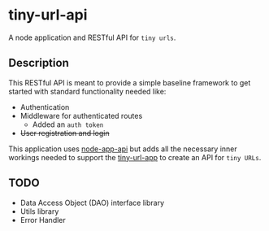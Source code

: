 # tiny-url-api
A node application and RESTful API for `tiny urls`.

## Description
This RESTful API is meant to provide a simple baseline framework to get started with standard functionality needed like:

- Authentication
- Middleware for authenticated routes
  - Added an `auth token`
- ~~User registration and login~~

This application uses [node-app-api](https://github.com/rvansant2/node-app-api) but adds all the necessary inner workings needed to support the [tiny-url-app](https://github.com/rvansant2/tiny-url-ui) to create an API for `tiny URLs`.

## TODO
- Data Access Object (DAO) interface library
- Utils library
- Error Handler
